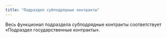 ```yaml
---
title: "Подраздел субподрядные контракты"
---
```


Весь функционал подраздела субподрядные контракты соответствует «Подраздел государственные контракты».

